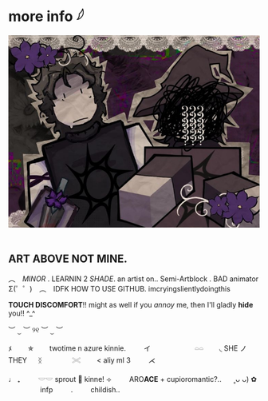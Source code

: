 # more info 𓆪
![image alt](https://github.com/OhMySpawn/OhMySpawn/blob/8f73055483536346ae9b55d51ea63993eb96f152/d11e3fed308b5c3d6a71aa193f7e29c8.jpg) 
⠀


## ART ABOVE NOT MINE. 

︵⠀ _MINOR_ . LEARNIN 2 *SHADE*. 
an artist on.. Semi-Artblock . BAD animator Σ(゜゜)
⠀︵⠀ IDFK HOW TO USE GITHUB. imcryingslientlydoingthis

**TOUCH DISCOMFORT**!! might as well if you *annoy* me, then I'll gladly **hide** you!! ^_^


︶ ⏝ ︶ ୨୧ ︶ ⏝ ︶

    
   ﾒ　 　✯　　 twotime n azure kinnie. 　　  イ
　　　　  𓏏𓏏  　◟  SHE  ノ THEY 　 ᛝ
　　　　𓏵　  　< aliy ml 3 　 　⋌


♩      ₊ 　　   𓎟𓎟          sprout    🌱    kinne! 
      ⟢ 　　   ARO**ACE**   +   cupioromantic?..⠀   ⠀˳ᴗ ᴗ)
 ✿  　　  　　       infp  　　   . 　　   childish.. 

